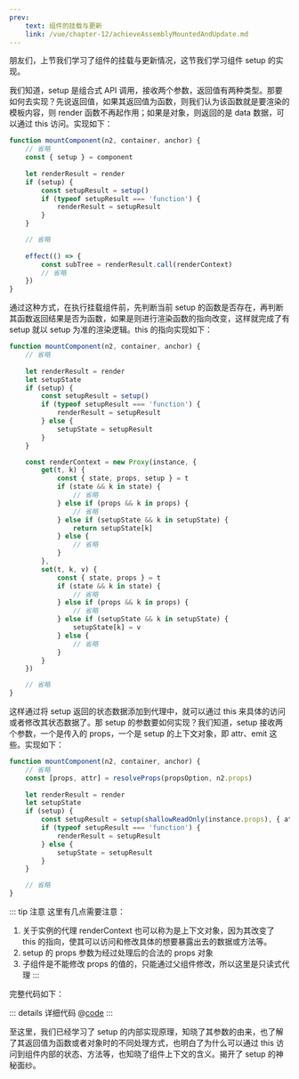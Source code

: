 ```yaml
---
prev:
    text: 组件的挂载与更新
    link: /vue/chapter-12/achieveAssemblyMountedAndUpdate.md
---
```


朋友们，上节我们学习了组件的挂载与更新情况，这节我们学习组件 setup 的实现。

我们知道，setup 是组合式 API 调用，接收两个参数，返回值有两种类型。那要如何去实现？先说返回值，如果其返回值为函数，则我们认为该函数就是要渲染的模板内容，则 render 函数不再起作用；如果是对象，则返回的是 data 数据，可以通过 this 访问。实现如下：

```js
function mountComponent(n2, container, anchor) {
    // 省略
    const { setup } = component
    
    let renderResult = render
    if (setup) {
        const setupResult = setup()
        if (typeof setupResult === 'function') {
            renderResult = setupResult
        }
    }

    // 省略
    
    effect(() => {
        const subTree = renderResult.call(renderContext)
        // 省略
    })
}
```

通过这种方式，在执行挂载组件前，先判断当前 setup 的函数是否存在，再判断其函数返回结果是否为函数，如果是则进行渲染函数的指向改变，这样就完成了有 setup 就以 setup 为准的渲染逻辑。this 的指向实现如下：

```js
function mountComponent(n2, container, anchor) {
    // 省略
    
    let renderResult = render
    let setupState
    if (setup) {
        const setupResult = setup()
        if (typeof setupResult === 'function') {
            renderResult = setupResult
        } else {
            setupState = setupResult
        }
    }

    const renderContext = new Proxy(instance, {
        get(t, k) {
            const { state, props, setup } = t
            if (state && k in state) {
                // 省略
            } else if (props && k in props) {
                // 省略
            } else if (setupState && k in setupState) {
                return setupState[k]
            } else {
                // 省略
            }
        },
        set(t, k, v) {
            const { state, props } = t
            if (state && k in state) {
                // 省略
            } else if (props && k in props) {
                // 省略
            } else if (setupState && k in setupState) {
                setupState[k] = v
            } else {
                // 省略
            }
        }
    })

    // 省略
}
```

这样通过将 setup 返回的状态数据添加到代理中，就可以通过 this 来具体的访问或者修改其状态数据了。那 setup 的参数要如何实现？我们知道，setup 接收两个参数，一个是传入的 props，一个是 setup 的上下文对象，即 attr、emit 这些。实现如下：

```js
function mountComponent(n2, container, anchor) {
    // 省略
    const [props, attr] = resolveProps(propsOption, n2.props)
    
    let renderResult = render
    let setupState
    if (setup) {
        const setupResult = setup(shallowReadOnly(instance.props), { attr })
        if (typeof setupResult === 'function') {
            renderResult = setupResult
        } else {
            setupState = setupResult
        }
    }

    // 省略
}
```

::: tip 注意
这里有几点需要注意：

1. 关于实例的代理 renderContext 也可以称为是上下文对象，因为其改变了 this 的指向，使其可以访问和修改具体的想要暴露出去的数据或方法等。
2. setup 的 props 参数为经过处理后的合法的 props 对象
3. 子组件是不能修改 props 的值的，只能通过父组件修改，所以这里是只读式代理
:::

完整代码如下：

::: details 详细代码
@[code](../source/v.0.0.16/02.index.js)
:::

至这里，我们已经学习了 setup 的内部实现原理，知晓了其参数的由来，也了解了其返回值为函数或者对象时的不同处理方式，也明白了为什么可以通过 this 访问到组件内部的状态、方法等，也知晓了组件上下文的含义。揭开了 setup 的神秘面纱。
